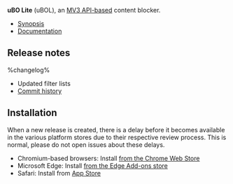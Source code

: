 **uBO Lite** (uBOL), an [MV3 API-based](https://developer.chrome.com/docs/extensions/mv3/intro/) content blocker.

- [Synopsis](https://github.com/uBlockOrigin/uBOL-issues#readme)
- [Documentation](https://github.com/uBlockOrigin/uBOL-home/wiki)

## Release notes

%changelog%
- Updated filter lists
- [Commit history](https://github.com/uBlockOrigin/uBOL-home/commits/%tag%)

## Installation

When a new release is created, there is a delay before it becomes available in the various platform stores due to their respective review process. This is normal, please do not open issues about these delays.

- Chromium-based browsers: Install [from the Chrome Web Store](https://chrome.google.com/webstore/detail/ddkjiahejlhfcafbddmgiahcphecmpfh)
- Microsoft Edge: Install [from the Edge Add-ons store](https://microsoftedge.microsoft.com/addons/detail/ublock-origin-lite/cimighlppcgcoapaliogpjjdehbnofhn)
- Safari: Install from [App Store](https://apps.apple.com/us/app/ublock-origin-lite/id6745342698)
